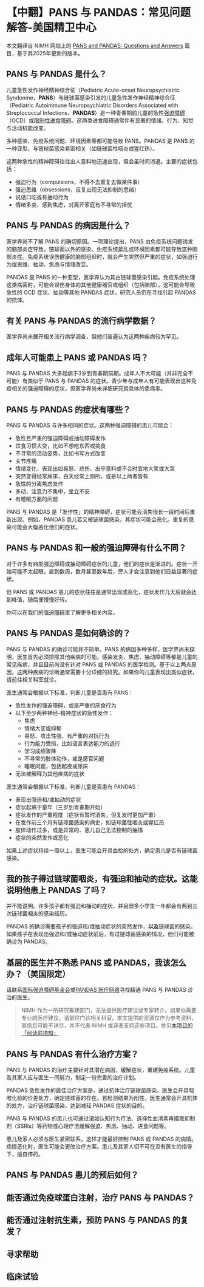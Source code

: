 # 【中翻】PANS 与 PANDAS：常见问题解答-美国精卫中心

本文翻译自 NIMH 网站上的 [PANS and PANDAS: Questions and Answers](https://www.nimh.nih.gov/health/publications/pandas) 篇目，基于其2025年更新的版本。

## PANS 与 PANDAS 是什么？

儿童急性发作神经精神综合征（Pediatric Acute-onset Neuropsychiatric Syndonme，**PANS**）与链球菌感染引发的儿童急性发作神经精神综合征（Pediatric Autoimmune Neuropsychiatric Disorders Associated with Streptococcal Infections，**PANDAS**）是一种青春期前儿童的急性[强迫障碍](./OCD.md)（OCD）或[限制性进食障碍](./EatingDisorder.md#进食障碍的常见类型)。这两类进食障碍通常伴有显著的情绪、行为、知觉与活动机能改变。

多种感染、免疫系统问题、环境因素等都可能导致 PANS。PANDAS 是 PANS 的一种亚型，与链球菌感染紧密相关（如链球菌性咽炎或猩红热）。

这两种急性的精神障碍往往出人意料地迅速出现，但会虽时间消退。主要的症状包括：

- 强迫行为（compulsions，不得不去重复去做某件事）
- 强迫思维（obsessions，反复出现无法抑制的思绪）
- 说话口吃或有抽动行为
- 情绪多变、感到焦虑，对离开家庭有不寻常的担忧

## PANS 与 PANDAS 的病因是什么？

医学界尚不了解 PANS 的确切原因。一项理论提出，PANS 由免疫系统问题诱发的脑部炎症导致。链球菌以外的感染、免疫系统紊乱或环境因素都可能导致这种脑部炎症。免疫系统误伤健康的脑部组织时，就会产生突然但严重的症状，如强迫行为或思维、抽动、焦虑与情绪改变。

PANDAS 是 PANS 的一种亚型，医学界认为其由链球菌感染引起。免疫系统处理这类病菌时，可能会误伤身体的其他健康器官或组织（包括脑部），这可能会导致急性的 OCD 症状、抽动等其他 PANDAS 症状。研究人员仍在寻找引起 PANDAS 的抗体。

## 有关 PANS 与 PANDAS 的流行病学数据？

医学界尚未展开相关流行病学调查，但他们普遍认为这两种疾病较为罕见。

## 成年人可能患上 PANS 或 PANDAS 吗？

PANS 与 PANDAS 大多起病于3岁到青春期前期。成年人不大可能（并非完全不可能）有类似于 PANS 与 PANDAS 的症状。青少年与成年人有可能表现出这种免疫相关的强迫障碍的症状，但医学界尚未详细研究其具体的患病率。

## PANS 与 PANDAS 的症状有哪些？

PANS 与 PANDAS 与许多相同的症状。这两种强迫障碍的患儿可能会：

- 急性且严重的强迫障碍或抽动障碍发作
- 饮食习惯大变，比如不想吃东西或挑食
- 不寻常的活动姿势，比如书写方式改变
- 关节疼痛
- 情绪变化，表现出如易怒、悲伤、出乎意料或不合时宜地大笑或大哭
- 突然变得经常尿床，白天经常上厕所，或是以上两者皆有
- 急性的分离焦虑发作
- 多动、注意力不集中，坐立不安
- 有睡眠方面的问题

PANS 与 PANDAS 是「发作性」的精神障碍，症状可能会消失很长一段时间后重新出现。例如，PANDAS 患儿若又被链球菌感染，其症状可能会恶化。重复的感染可能会大幅恶化他们的症状。

## PANS 与 PANDAS 和一般的强迫障碍有什么不同？

对于许多有典型强迫障碍或抽动障碍症状的儿童，他们的症状是渐进的。症状一开始可能不太起眼，直到数周，数月甚至数年后，旁人才会注意到他们日益显著的症状。

但 PANS 或 PANDAS 患儿的症状往往是通常出现或恶化，症状发作几天后就会达到峰值，随后便慢慢好转。

你可以在我们的[强迫障碍](./OCD.md)里了解更多相关内容。

## PANS 与 PANDAS 是如何确诊的？

PANS 与 PANDAS 的确诊可能并不简单。PANS 的病因多种多样，医学界尚未探明，医生首先必须排除其他疾病的可能。感染发炎、焦虑、抽动障碍等都是儿童的常见疾病，并且目前尚没有针对 PANS 或 PANDAS 的医学检测。基于以上两点原因，这两种疾病的诊断通常需要十分详细的研究。如果你的儿童表现出类似症状，请前往相关科室就诊。

医生通常会根据以下标准，判断儿童是否患有 PANS：

- 急性发作的强迫障碍，或是严重的厌食行为
- 以下至少两种神经-精神症状的急性发作：
  - 焦虑
  - 情绪大变或抑郁
  - 易怒、攻击性强、有严重的对抗行为
  - 行为能力受损，比如语言表达能力的退行
  - 学习成绩骤降
  - 不寻常的肢体动作，或是感官问题
  - 睡眠问题，包括起夜或尿床
- 无法被解释为其他疾病的症状

医生通常会根据以下标准，判断儿童是否患有 PANDAS：

- 表现出强迫和/或抽动的症状
- 症状起病于童年（三岁到青春期开始）
- 症状发作的严重程度（症状有暂时消失，但复发时更加严重）
- 在发作前三个月有链球菌感染的病史，如链球菌性咽炎或猩红热
- 肢体动作过多，或是异常的、患儿自己无法控制的抽搐
- 症状的突然发作或恶化

如果上述症状持续一周以上，医生可能会开具血检的处方，确定患儿是否有链球菌感染。

## 我的孩子得过链球菌咽炎，有强迫和抽动的症状。这能说明他患上 PANDAS 了吗？

并不能说明。许多孩子都有强迫和抽动的症状，并且很多小学生一年都会有两到三次链球菌咽炎的感染经历。

PANDAS 的确诊需要孩子的强迫和/或抽动症状的突然发作，**以及**链球菌的感染。如果孩子在表现出强迫和/或抽动症状前后，有过链球菌感染的情况，他们可能被确诊为 PANDAS。

## 基层的医生并不熟悉 PANS 或 PANDAS，我该怎么办？（美国限定）

请联系[国际强迫障碍基金会](https://www.iocdf.org/find-help)或[PANDAS 医疗网络](https://www.pandasppn.org/)寻找精通 PANS 与 PANDAS 诊治的医生。

> NIMH 作为一所研究筹建部门，无法提供医疗建议或专家转介。如果你需要专业的医疗建议，请前往门诊相关科室。本文提供的资源仅作为参考资料，其信息可能不详尽，并不代表 NIMH 或译者支持这些项目。参见[本项目的「阅读前须知」](../foreword.md#阅读前须知)

## PANS 与 PANDAS 有什么治疗方案？

PANS 与 PANDAS 的治疗主要针对其潜在病因，缓解症状，重建免疫系统。儿童及其家人应与医生一同努力，制定一份完善的治疗计划。

PANDAS 急性发作的最佳治疗方案是，通过抗体治疗链球菌感染。医生会开具咽喉化验的价差处方，确定链球菌的存在。若检测结果为阳性，医生通常会开具抗体的处方，治疗链球菌感染，达到减轻 PANDAS 症状的目的。

PANS 与 PANDAS 的患儿也可通过诸如认知行为疗法、选择性血清素再摄取抑制剂（SSRIs）等药物或心理疗法缓解强迫、焦虑、抽动、进食问题等。

患儿及家人必须与医生紧密联系，这样才能最好控制 PANS 或 PANDAS 的病情。病情恶化时，医生可能会更改治疗方案。患儿及其家人切不可在没有医生的指导下，擅自停药。

## PANS 与 PANDAS 患儿的预后如何？

## 能否通过免疫球蛋白注射，治疗 PANS 与 PANDAS？

## 能否通过注射抗生素，预防 PANS 与 PANDAS 的复发？

## 寻求帮助

## 临床试验
